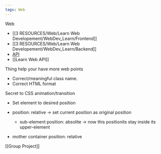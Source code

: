 ```yaml
---
tags: Web
---
```

Web
+ [[3 RESOURCES/Web/Learn Web Developement/WebDev_Learn/Frontend]]
+ [[3 RESOURCES/Web/Learn Web Developement/WebDev_Learn/Backend]]
+ [API](https://www.facebook.com/groups/j2team.community/permalink/2251741005158007/)
+ [[Learn Web API]]

Thing help your have more web points
+ Correct/meaningful class name. 
+ Correct HTML format

Secret to CSS animation/transition
+ Set element to desired position

+ position: relative -> set current position as original position
	+ sub-element position: absolite -> now this positionits stay inside its upper-element
+ mother container position: relative

[[Group Project]]


